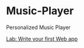 # Music-Player
Personalized Music Player

[Lab: Write your first Web app](https://aakifnaqvi.github.io/Music-Player/)
